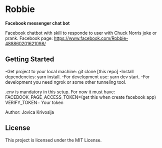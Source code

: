 # Robbie
**Facebook messenger chat bot**

Facebook chatbot with skill to responde to user with Chuck Norris joke or prank. 
Facebook page: https://www.facebook.com/Robbie-488860201621098/

## Getting Started

-Get project to your local machine: git clone [this repo]
-Install dependencies: yarn install.
-For development use: yarn dev start.
-For development you need ngrok or some other tunneling tool.

.env is mandatory in this setup. For now it must have:
FACEBOOK_PAGE_ACCESS_TOKEN=(get this when create facebook app)
VERIFY_TOKEN= Your token

Author: Jovica Krivosija

## License
This project is licensed under the MIT License.